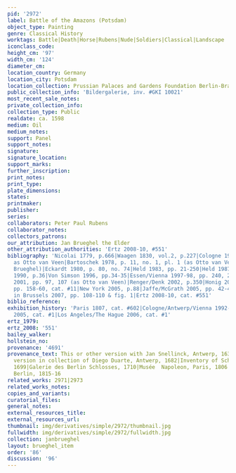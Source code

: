 ```yaml
---
pid: '2972'
label: Battle of the Amazons (Potsdam)
object_type: Painting
genre: Classical History
worktags: Battle|Death|Horse|Rubens|Nude|Soldiers|Classical|Landscape
iconclass_code:
height_cm: '97'
width_cm: '124'
diameter_cm:
location_country: Germany
location_city: Potsdam
location_collection: Prussian Palaces and Gardens Foundation Berlin-Brandenburg
public_collection_info: 'Bildergalerie, inv. #GKI 10021'
most_recent_sale_notes:
private_collection_info:
collection_type: Public
realdate: ca. 1598
medium: Oil
medium_notes:
support: Panel
support_notes:
signature:
signature_location:
support_marks:
further_inscription:
print_notes:
print_type:
plate_dimensions:
states:
printmaker:
publisher:
series:
collaborators: Peter Paul Rubens
collaborator_notes:
collectors_patrons:
our_attribution: Jan Brueghel the Elder
other_attribution_authorities: 'Ertz 2008-10, #551'
bibliography: 'Nicolai 1779, p.666|Waagen 1830, vol.2, p.227|Cologne 1977, pp. 181-182
  as Otto van Veen|Bartoschek 1978, p. 11, no. 1, pl. 1 (as Otto van Veen with Jan
  Brueghel)|Eckardt 1980, p. 80, no. 74|Held 1983, pp. 21-250|Held 1987, pp. 9-22|Padua-Rome-Milan
  1990, p.36|Von Simson 1996, pp.34-35|Essen/Vienna 1997-98, pp. 240, 242, 243, 246|Poeschel
  2001, pp. 97, 107 (as Otto van Veen)|Renger/Denk 2002, p.350|Honig 2004|Vienna 2004,
  pp. 158-60, cat. #11|New York 2005, p.88|Jaffe/McGrath 2005, pp. 42-44, 47|Van Mulders
  in Brussels 2007, pp. 108-110 & fig. 1|Ertz 2008-10, cat. #551'
biblio_reference:
exhibition_history: 'Paris 1807, cat. #602|Cologne/Antwerp/Vienna 1992-93, cat. #44.1|London
  2005, cat. #1|Los Angeles/The Hague 2006, cat. #1'
ertz_1979:
ertz_2008: '551'
bailey_walker:
hollstein_no:
provenance: '4691'
provenance_text: This or other version with Jan Snellinck, Antwerp, 1638|This or other
  version in collection of Diego Duarte, Antwerp, 1682|Inventory of Schloss Oranienburg,
  1699|Galerie des Berlin Schlosses, 1710|Musée  Napoleon, Paris, 1806|Returned to
  Berlin, 1815-16
related_works: 2971|2973
related_works_notes:
copies_and_variants:
curatorial_files:
general_notes:
external_resources_title:
external_resources_url:
thumbnail: img/derivatives/simple/2972/thumbnail.jpg
fullwidth: img/derivatives/simple/2972/fullwidth.jpg
collection: janbrueghel
layout: brueghel_item
order: '86'
discussion: '96'
---
```

